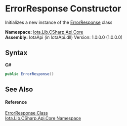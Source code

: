 # ErrorResponse Constructor 
 

Initializes a new instance of the <a href="T_Iota_Lib_CSharp_Api_Core_ErrorResponse">ErrorResponse</a> class

**Namespace:**&nbsp;<a href="N_Iota_Lib_CSharp_Api_Core">Iota.Lib.CSharp.Api.Core</a><br />**Assembly:**&nbsp;IotaApi (in IotaApi.dll) Version: 1.0.0.0 (1.0.0.0)

## Syntax

**C#**<br />
``` C#
public ErrorResponse()
```


## See Also


#### Reference
<a href="T_Iota_Lib_CSharp_Api_Core_ErrorResponse">ErrorResponse Class</a><br /><a href="N_Iota_Lib_CSharp_Api_Core">Iota.Lib.CSharp.Api.Core Namespace</a><br />